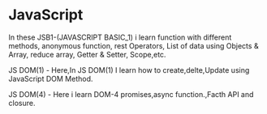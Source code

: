 # JavaScript

In these JSB1-(JAVASCRIPT BASIC_1) i learn function with different methods, anonymous function, rest Operators, List of data using Objects & Array, reduce array, Getter & Setter, Scope,etc.

JS DOM(1) - Here,In JS DOM(1) I learn how to create,delte,Update using JavaScript DOM Method.




JS DOM(4) - Here i learn DOM-4 promises,async function.,Facth API  and closure.
